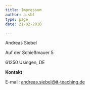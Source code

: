 ```yaml
---
title: Impressum
author: a.sbl
type: page
date: 21-02-2018

---
```

Andreas Siebel

Auf der Schießmauer 5

61250 Usingen, DE

**Kontakt**
  
E-mail: <andreas.siebel@it-teaching.de>